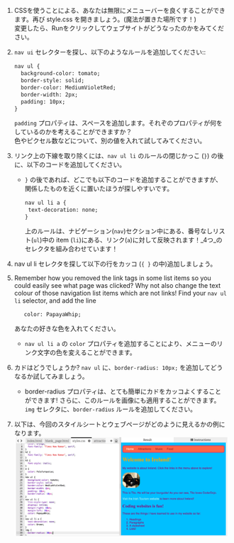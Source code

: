1. CSSを使うことによる、あなたは無限にメニューバーを良くすることができます。再び style.css を開きましょう。\(魔法が置きた場所です！\)  
   変更したら、Runをクリックしてウェブサイトがどうなったのかをみてください。

2. `nav ui` セレクターを探し、以下のようなルールを追加してください::

   ```
   nav ul {
     background-color: tomato;
     border-style: solid;
     border-color: MediumVioletRed;
     border-width: 2px;
     padding: 10px;
   }
   ```

   `padding` プロパティは、スペースを追加します。それぞのプロパティが何をしているのかを考えることができますか？  
   色やピクセル数などについて、別の値を入れて試してみてください。

3. リンク上の下線を取り除くには、`nav ul li` のルールの閉じかっこ \(`}`\) の後に、以下のコードを追加してください。

   * `}` の後であれば、どこでも以下のコードを追加することができますが、関係したものを近くに置いたほうが探しやすいです。

     ```
     nav ul li a {
      text-decoration: none;
     }
     ```

     上のルールは、ナビゲーション\(`nav`\)セクション中にある、番号なしリスト\(`ul`\)中の item \(`li`\)にある、リンク\(`a`\)に対して反映されます！_4つ_のセレクタを組み合わせています！

4. nav ul li セレクタを探して以下の行をカッコ \(`{ }` の中\)追加しましょう。

1. Remember how you removed the link tags in some list items so you could easily see what page was clicked? Why not also change the text colour of those navigation list items which are not links! Find your `nav ul li` selector, and add the line

   ```
      color: PapayaWhip;
   ```

   あなたの好きな色を入れてください。

   * `nav ul li a` の `color` プロパティを追加することにより、メニューのリンク文字の色を変えることができます。

2. カドはどうでしょうか? `nav ul` に、`border-radius: 10px;` を追加してどうなるか試してみましょう。
   * border-radius プロパティは、とても簡単にカドをカッコよくすることができます! さらに、このルールを画像にも適用することができます。`img` セレクタに、`border-radius` ルールを追加してください。
3. 以下は、今回のスタイルシートとウェブページがどのように見えるかの例になります。 ![](assets/MenuBarFullStyles.png)




